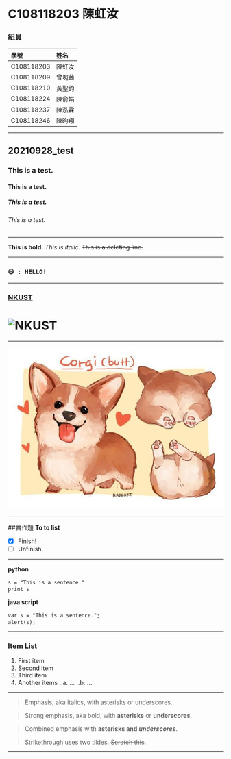 # C108118203 陳虹汝
### 組員
|學號|姓名|
|:---|:---|
|C108118203|陳虹汝|
|C108118209|曾琬茜|
|C108118210|黃聖鈞|
|C108118224|陳俞娟|
|C108118237|陳泓霖|
|C108118246|陳昀翔|
***
## 20210928_test
### This is a test.
#### This is a test.
##### This is a test.
###### This is a test.
***
**This is bold.**
*This is italic.*
~~This is a deleting line.~~
***
### `😃 : HELLO!`
***

### [NKUST](https://www.nkust.edu.tw)
# ![NKUST](https://www.nkust.edu.tw/var/file/0/1000/img/513/182513897.png "NKUST")
***
![fig](corgi.jpg "corgi")
***
##實作題
**To to list**
- [X] Finish!
- [ ] Unfinish.
***
**python**
```
s = "This is a sentence."
print s
```
**java script**
```
var s = "This is a sentence.";
alert(s);
```
***
### Item List
1. First item
2. Second item
4. Third item
5. Another items
     ..a. …
     ..b. …
***
>Emphasis, aka italics, with asterisks or underscores.

>Strong emphasis, aka bold, with **asterisks** or **underscores**.

>Combined emphasis with **asterisks and *underscores***.

>Strikethrough uses two tildes. ~~Scratch this~~.
***
